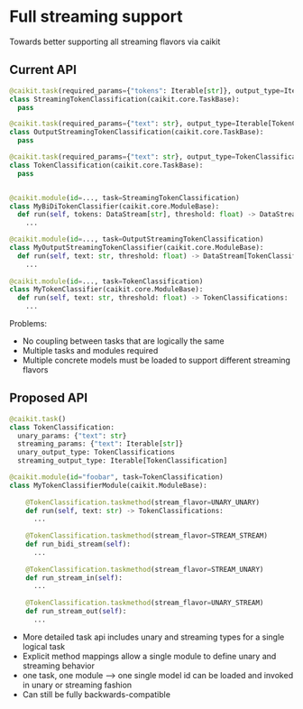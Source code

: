 # Full streaming support

Towards better supporting all streaming flavors via caikit

## Current API

```python
@caikit.task(required_params={"tokens": Iterable[str]}, output_type=Iterable[TokenClassification])
class StreamingTokenClassification(caikit.core.TaskBase):
  pass

@caikit.task(required_params={"text": str}, output_type=Iterable[TokenClassification])
class OutputStreamingTokenClassification(caikit.core.TaskBase):
  pass

@caikit.task(required_params={"text": str}, output_type=TokenClassifications)
class TokenClassification(caikit.core.TaskBase):
  pass


@caikit.module(id=..., task=StreamingTokenClassification)
class MyBiDiTokenClassifier(caikit.core.ModuleBase):
  def run(self, tokens: DataStream[str], threshold: float) -> DataStream[TokenClassification]:
    ...

@caikit.module(id=..., task=OutputStreamingTokenClassification)
class MyOutputStreamingTokenClassifier(caikit.core.ModuleBase):
  def run(self, text: str, threshold: float) -> DataStream[TokenClassification]:
    ...
  
@caikit.module(id=..., task=TokenClassification)
class MyTokenClassifier(caikit.core.ModuleBase):
  def run(self, text: str, threshold: float) -> TokenClassifications:
    ...
```

Problems:
- No coupling between tasks that are logically the same
- Multiple tasks and modules required
- Multiple concrete models must be loaded to support different streaming flavors


## Proposed API

```python
@caikit.task()
class TokenClassification:
  unary_params: {"text": str}
  streaming_params: {"text": Iterable[str]}
  unary_output_type: TokenClassifications
  streaming_output_type: Iterable[TokenClassification]

@caikit.module(id="foobar", task=TokenClassification)
class MyTokenClassifierModule(caikit.ModuleBase):
  
    @TokenClassification.taskmethod(stream_flavor=UNARY_UNARY)
    def run(self, text: str) -> TokenClassifications:
      ...
    
    @TokenClassification.taskmethod(stream_flavor=STREAM_STREAM)
    def run_bidi_stream(self):
      ...
    
    @TokenClassification.taskmethod(stream_flavor=STREAM_UNARY)
    def run_stream_in(self):
      ...
    
    @TokenClassification.taskmethod(stream_flavor=UNARY_STREAM)
    def run_stream_out(self):
      ...
```

- More detailed task api includes unary and streaming types for a single logical task
- Explicit method mappings allow a single module to define unary and streaming behavior
- one task, one module --> one single model id can be loaded and invoked in unary or streaming fashion
- Can still be fully backwards-compatible
